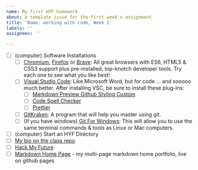 ```yaml
---
name: My first HYF homework
about: A template issue for the first week's assignment
title: 'Name: working with code, Week 1'
labels: ''
assignees: ''

---
```


- [ ] (computer) Software Installations
  - [ ] [Chromium](https://download-chromium.appspot.com/), [Firefox](https://www.mozilla.org/en-US/firefox/developer/) or [Brave](https://brave.com/download/): All great browsers with ES6, HTML5 & CSS3 support plus pre-installed, top-knotch developer tools.  Try each one to see what you like best!
  - [ ] [Visual Studio Code](https://code.visualstudio.com/download): Like Microsoft Word, but for code ...  and _sooooo_ much better.  After installing VSC, be sure to install these plug-ins:
    - [ ] [Markdown Preview Github Styling Custom](https://marketplace.visualstudio.com/items?itemName=dmodalek.markdown-preview-github-styles-custom)
    - [ ] [Code Spell Checker](https://marketplace.visualstudio.com/items?itemName=streetsidesoftware.code-spell-checker)
    - [ ] [Prettier](https://marketplace.visualstudio.com/items?itemName=esbenp.prettier-vscode#overview)
  - [ ] [GitKraken](https://www.gitkraken.com/download): A program that will help you master using git.
  - [ ] (If you have windows) [Git For Windows](https://gitforwindows.org/): This will allow you to use the same terminal commands & tools as Linux or Mac computers.
- [ ] (computer) Start an HYF Directory
- [ ] [My bio on the class repo](https://github.com/hackyourfuturebelgium/class-7/blob/master/student-bios/Mhammadmusa.md)
- [ ] [Hack My Future](https://github.com/mhammadmusa/hack-my-future)
- [ ] [Markdown Home Page](https://mhammadmusa.github.io) - my multi-page markdown home portfolio, live on github pages
